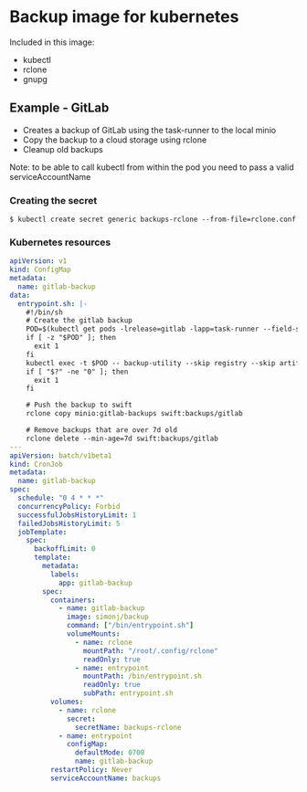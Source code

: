 # Backup image for kubernetes

Included in this image:
 * kubectl
 * rclone
 * gnupg

## Example - GitLab

 * Creates a backup of GitLab using the task-runner to the local minio
 * Copy the backup to a cloud storage using rclone
 * Cleanup old backups

Note: to be able to call kubectl from within the pod you need to pass a valid serviceAccountName

### Creating the secret

```shell
$ kubectl create secret generic backups-rclone --from-file=rclone.conf
```

### Kubernetes resources

```yaml
apiVersion: v1
kind: ConfigMap
metadata:
  name: gitlab-backup
data:
  entrypoint.sh: |-
    #!/bin/sh
    # Create the gitlab backup
    POD=$(kubectl get pods -lrelease=gitlab -lapp=task-runner --field-selector=status.phase=Running -oname|head -n 1 |cut -d / -f 2)
    if [ -z "$POD" ]; then
      exit 1
    fi
    kubectl exec -t $POD -- backup-utility --skip registry --skip artifacts --skip lfs --skip uploads --skip packages
    if [ "$?" -ne "0" ]; then
      exit 1
    fi

    # Push the backup to swift
    rclone copy minio:gitlab-backups swift:backups/gitlab

    # Remove backups that are over 7d old
    rclone delete --min-age=7d swift:backups/gitlab
---
apiVersion: batch/v1beta1
kind: CronJob
metadata:
  name: gitlab-backup
spec:
  schedule: "0 4 * * *"
  concurrencyPolicy: Forbid
  successfulJobsHistoryLimit: 1
  failedJobsHistoryLimit: 5
  jobTemplate:
    spec:
      backoffLimit: 0
      template:
        metadata:
          labels:
            app: gitlab-backup
        spec:
          containers:
            - name: gitlab-backup
              image: simonj/backup
              command: ["/bin/entrypoint.sh"]
              volumeMounts:
                - name: rclone
                  mountPath: "/root/.config/rclone"
                  readOnly: true
                - name: entrypoint
                  mountPath: /bin/entrypoint.sh
                  readOnly: true
                  subPath: entrypoint.sh
          volumes:
            - name: rclone
              secret:
                secretName: backups-rclone
            - name: entrypoint
              configMap:
                defaultMode: 0700
                name: gitlab-backup  
          restartPolicy: Never
          serviceAccountName: backups
```